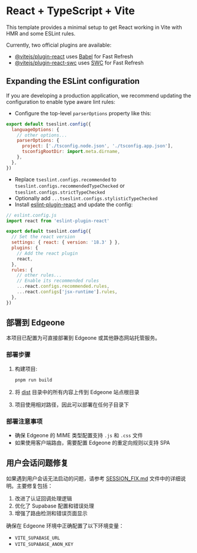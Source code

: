 # React + TypeScript + Vite

This template provides a minimal setup to get React working in Vite with HMR and some ESLint rules.

Currently, two official plugins are available:

- [@vitejs/plugin-react](https://github.com/vitejs/vite-plugin-react/blob/main/packages/plugin-react/README.md) uses [Babel](https://babeljs.io/) for Fast Refresh
- [@vitejs/plugin-react-swc](https://github.com/vitejs/vite-plugin-react-swc) uses [SWC](https://swc.rs/) for Fast Refresh

## Expanding the ESLint configuration

If you are developing a production application, we recommend updating the configuration to enable type aware lint rules:

- Configure the top-level `parserOptions` property like this:

```js
export default tseslint.config({
  languageOptions: {
    // other options...
    parserOptions: {
      project: ['./tsconfig.node.json', './tsconfig.app.json'],
      tsconfigRootDir: import.meta.dirname,
    },
  },
})
```

- Replace `tseslint.configs.recommended` to `tseslint.configs.recommendedTypeChecked` or `tseslint.configs.strictTypeChecked`
- Optionally add `...tseslint.configs.stylisticTypeChecked`
- Install [eslint-plugin-react](https://github.com/jsx-eslint/eslint-plugin-react) and update the config:

```js
// eslint.config.js
import react from 'eslint-plugin-react'

export default tseslint.config({
  // Set the react version
  settings: { react: { version: '18.3' } },
  plugins: {
    // Add the react plugin
    react,
  },
  rules: {
    // other rules...
    // Enable its recommended rules
    ...react.configs.recommended.rules,
    ...react.configs['jsx-runtime'].rules,
  },
})
```

## 部署到 Edgeone

本项目已配置为可直接部署到 Edgeone 或其他静态网站托管服务。

### 部署步骤

1. 构建项目:
   ```bash
   pnpm run build
   ```

2. 将 [dist](file:///D:/AFile/Ai%20%E6%99%BA%E8%83%BD%E4%BD%93/AI%20agent/Mini%20max%20Agent/ai-investment-website/dist/) 目录中的所有内容上传到 Edgeone 站点根目录

3. 项目使用相对路径，因此可以部署在任何子目录下

### 部署注意事项

- 确保 Edgeone 的 MIME 类型配置支持 `.js` 和 `.css` 文件
- 如果使用客户端路由，需要配置 Edgeone 的重定向规则以支持 SPA

## 用户会话问题修复

如果遇到用户会话无法启动的问题，请参考 [SESSION_FIX.md](file:///D:/AFile/Ai%20%E6%99%BA%E8%83%BD%E4%BD%93/AI%20agent/Mini%20max%20Agent/ai-investment-website/SESSION_FIX.md) 文件中的详细说明。主要修复包括：

1. 改进了认证回调处理逻辑
2. 优化了 Supabase 配置和错误处理
3. 增强了路由检测和错误页面显示

确保在 Edgeone 环境中正确配置了以下环境变量：
- `VITE_SUPABASE_URL`
- `VITE_SUPABASE_ANON_KEY`
